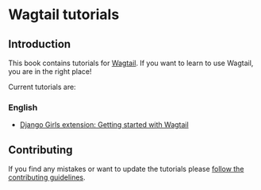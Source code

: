 # Wagtail tutorials

## Introduction

This book contains tutorials for [Wagtail](https://github.com/wagtail/wagtail). If you want to learn to use Wagtail, you are in the right place!

Current tutorials are:

### English

- [Django Girls extension: Getting started with Wagtail](django_girls_extension_getting_started_with_wagtail)

## Contributing

If you find any mistakes or want to update the tutorials please [follow the contributing guidelines](../CONTRIBUTING.md).
